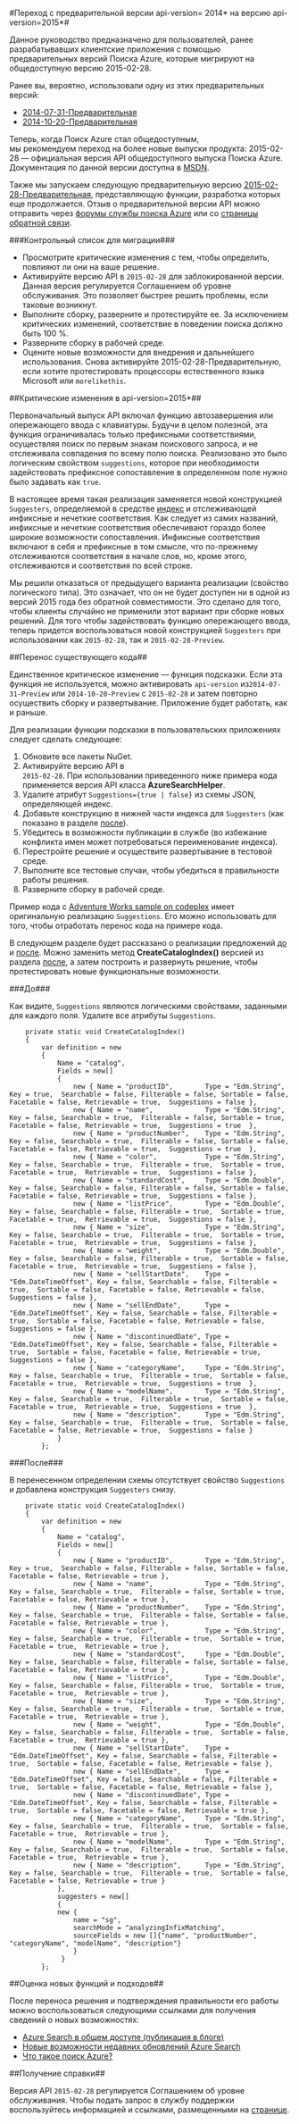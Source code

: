 <properties 
	pageTitle="Переход c предварительной версии api-version= 2014* на версию api-version=2015*" 
	description="Узнайте о критических изменениях и о том, как осуществить перенос кода, написанного при помощи 2014-07-31-Предварительная или 2014-10-20-Предварительная в Поиске Azure версии api-version=2015-02-28." 
	services="search" 
	documentationCenter="" 
	authors="HeidiSteen" 
	manager="mblythe" 
	editor=""/>

<tags 
	ms.service="search" 
	ms.devlang="rest-api" 
	ms.workload="search" 
	ms.topic="article" 
	ms.tgt_pltfrm="na" 
	ms.date="07/08/2015" 
	ms.author="heidist"/>

#Переход c предварительной версии api-version= 2014* на версию api-version=2015*#

Данное руководство предназначено для пользователей, ранее разрабатывавших клиентские приложения с помощью предварительных версий Поиска Azure, которые мигрируют на общедоступную версию 2015-02-28.

Ранее вы, вероятно, использовали одну из этих предварительных версий:

- [2014-07-31-Предварительная](search-api-2014-07-31-preview.md)
- [2014-10-20-Предварительная](search-api-2014-10-20-preview.md)

Теперь, когда Поиск Azure стал общедоступным,  
мы рекомендуем переход на более новые выпуски продукта: 2015-02-28 — официальная версия API общедоступного выпуска Поиска Azure. Документация по данной версии доступна в [MSDN](https://msdn.microsoft.com/library/azure/dn798933.aspx).

Также мы запускаем следующую предварительную версию [2015-02-28-Предварительная](search-api-2015-02-28-preview.md), представляющую функции, разработка которых еще продолжается. Отзыв о предварительной версии API можно отправить через [форумы службы поиска Azure](https://social.msdn.microsoft.com/forums/azure/home?forum=azuresearch) или со [страницы обратной связи](http://feedback.azure.com/forums/263029-azure-search).

###Контрольный список для миграции###

- Просмотрите критические изменения с тем, чтобы определить, повлияют ли они на ваше решение.
- Активируйте версию API в `2015-02-28` для заблокированной версии. Данная версия регулируется Соглашением об уровне обслуживания. Это позволяет быстрее решить проблемы, если таковые возникнут.
- Выполните сборку, разверните и протестируйте ее. За исключением критических изменений, соответствие в поведении поиска должно быть 100 %.
- Разверните сборку в рабочей среде.
- Оцените новые возможности для внедрения и дальнейшего использования. Снова активируйте 2015-02-28-Предварительную, если хотите протестировать процессоры естественного языка Microsoft или `morelikethis`.

##Критические изменения в api-version=2015*##

Первоначальный выпуск API включал функцию автозавершения или опережающего ввода с клавиатуры. Будучи в целом полезной, эта функция ограничивалась только префиксными соответствиями, осуществляя поиск по первым знакам поискового запроса, и не отслеживала совпадения по всему полю поиска. Реализовано это было логическим свойством `suggestions`, которое при необходимости задействовать префиксное сопоставление в определенном поле нужно было задавать как `true`.

В настоящее время такая реализация заменяется новой конструкцией `Suggesters`, определяемой в средстве [индекс](https://msdn.microsoft.com/library/azure/dn798941.aspx) и отслеживающей инфиксные и нечеткие соответствия. Как следует из самих названий, инфиксные и нечеткие соответствия обеспечивают гораздо более широкие возможности сопоставления. Инфиксные соответствия включают в себя и префиксные в том смысле, что по-прежнему отслеживаются соответствия в начале слов, но, кроме этого, отслеживаются и соответствия по всей строке.

Мы решили отказаться от предыдущего варианта реализации (свойство логического типа). Это означает, что он не будет доступен ни в одной из версий 2015 года без обратной совместимости. Это сделано для того, чтобы клиенты случайно не применили этот вариант при сборке новых решений. Для того чтобы задействовать функцию опережающего ввода, теперь придется воспользоваться новой конструкцией `Suggesters` при использовании как `2015-02-28`, так и `2015-02-28-Preview`.

##Перенос существующего кода##

Единственное критическое изменение — функция подсказки. Если эта функция не используется, можно активировать `api-version` из`2014-07-31-Preview` или `2014-10-20-Preview` с `2015-02-28` и затем повторно осуществить сборку и развертывание. Приложение будет работать, как и раньше.

Для реализации функции подсказки в пользовательских приложениях следует сделать следующее:

1. Обновите все пакеты NuGet.
1. Активируйте версию API в  
`2015-02-28`. При использовании приведенного ниже примера кода применяется версия API класса **AzureSearchHelper**.
1. Удалите атрибут `Suggestions={true | false}` из схемы JSON, определяющей индекс.
1. Добавьте конструкцию в нижней части индекса для `Suggesters` (как показано в разделе [после](#after)).
1. Убедитесь в возможности публикации в службе (во избежание конфликта имен может потребоваться переименование индекса).
1. Перестройте решение и осуществите развертывание в тестовой среде.
1. Выполните все тестовые случаи, чтобы убедиться в правильности работы решения.
1. Разверните сборку в рабочей среде.

Пример кода с [Adventure Works sample on codeplex](https://azuresearchadventureworksdemo.codeplex.com/) имеет оригинальную реализацию `Suggestions`. Его можно использовать для того, чтобы отработать перенос кода на примере кода.

В следующем разделе будет рассказано о реализации предложений [до](#before) и [после](#after). Можно заменить метод **CreateCatalogIndex()** версией из раздела [после](#after), а затем построить и развернуть решение, чтобы протестировать новые функциональные возможности.

<a name="before"></a>
###До###

Как видите, `Suggestions` являются логическими свойствами, заданными для каждого поля. Удалите все атрибуты `Suggestions`.

        private static void CreateCatalogIndex()
        {
            var definition = new 
            {
                Name = "catalog",
                Fields = new[] 
                { 
                    new { Name = "productID",        Type = "Edm.String",         Key = true,  Searchable = false, Filterable = false, Sortable = false, Facetable = false, Retrievable = true,  Suggestions = false },
                    new { Name = "name",             Type = "Edm.String",         Key = false, Searchable = true,  Filterable = false, Sortable = true,  Facetable = false, Retrievable = true,  Suggestions = true  },
                    new { Name = "productNumber",    Type = "Edm.String",         Key = false, Searchable = true,  Filterable = false, Sortable = false, Facetable = false, Retrievable = true,  Suggestions = true  },
                    new { Name = "color",            Type = "Edm.String",         Key = false, Searchable = true,  Filterable = true,  Sortable = true,  Facetable = true,  Retrievable = true,  Suggestions = false },
                    new { Name = "standardCost",     Type = "Edm.Double",         Key = false, Searchable = false, Filterable = false, Sortable = false, Facetable = false, Retrievable = true,  Suggestions = false },
                    new { Name = "listPrice",        Type = "Edm.Double",         Key = false, Searchable = false, Filterable = true,  Sortable = true,  Facetable = true,  Retrievable = true,  Suggestions = false },
                    new { Name = "size",             Type = "Edm.String",         Key = false, Searchable = true,  Filterable = true,  Sortable = true,  Facetable = true,  Retrievable = true,  Suggestions = false },
                    new { Name = "weight",           Type = "Edm.Double",         Key = false, Searchable = false, Filterable = true,  Sortable = false, Facetable = true,  Retrievable = true,  Suggestions = false },
                    new { Name = "sellStartDate",    Type = "Edm.DateTimeOffset", Key = false, Searchable = false, Filterable = true,  Sortable = false, Facetable = false, Retrievable = false, Suggestions = false },
                    new { Name = "sellEndDate",      Type = "Edm.DateTimeOffset", Key = false, Searchable = false, Filterable = true,  Sortable = false, Facetable = false, Retrievable = false, Suggestions = false },
                    new { Name = "discontinuedDate", Type = "Edm.DateTimeOffset", Key = false, Searchable = false, Filterable = true,  Sortable = false, Facetable = false, Retrievable = true,  Suggestions = false },
                    new { Name = "categoryName",     Type = "Edm.String",         Key = false, Searchable = true,  Filterable = true,  Sortable = false, Facetable = true,  Retrievable = true,  Suggestions = true  },
                    new { Name = "modelName",        Type = "Edm.String",         Key = false, Searchable = true,  Filterable = true,  Sortable = false, Facetable = true,  Retrievable = true,  Suggestions = true  },
                    new { Name = "description",      Type = "Edm.String",         Key = false, Searchable = true,  Filterable = true,  Sortable = false, Facetable = false, Retrievable = true,  Suggestions = false }
                }
            };

<a name="after"></a>
###После###

В перенесенном определении схемы отсутствует свойство `Suggestions` и добавлена конструкция `Suggesters` снизу.

        private static void CreateCatalogIndex()
        {
            var definition = new 
            {
                Name = "catalog",
                Fields = new[] 
                { 
                    new { Name = "productID",        Type = "Edm.String",         Key = true,  Searchable = false, Filterable = false, Sortable = false, Facetable = false, Retrievable = true },
                    new { Name = "name",             Type = "Edm.String",         Key = false, Searchable = true,  Filterable = false, Sortable = true,  Facetable = false, Retrievable = true },
                    new { Name = "productNumber",    Type = "Edm.String",         Key = false, Searchable = true,  Filterable = false, Sortable = false, Facetable = false, Retrievable = true },
                    new { Name = "color",            Type = "Edm.String",         Key = false, Searchable = true,  Filterable = true,  Sortable = true,  Facetable = true,  Retrievable = true },
                    new { Name = "standardCost",     Type = "Edm.Double",         Key = false, Searchable = false, Filterable = false, Sortable = false, Facetable = false, Retrievable = true },
                    new { Name = "listPrice",        Type = "Edm.Double",         Key = false, Searchable = false, Filterable = true,  Sortable = true,  Facetable = true,  Retrievable = true },
                    new { Name = "size",             Type = "Edm.String",         Key = false, Searchable = true,  Filterable = true,  Sortable = true,  Facetable = true,  Retrievable = true },
                    new { Name = "weight",           Type = "Edm.Double",         Key = false, Searchable = false, Filterable = true,  Sortable = false, Facetable = true,  Retrievable = true },
                    new { Name = "sellStartDate",    Type = "Edm.DateTimeOffset", Key = false, Searchable = false, Filterable = true,  Sortable = false, Facetable = false, Retrievable = false },
                    new { Name = "sellEndDate",      Type = "Edm.DateTimeOffset", Key = false, Searchable = false, Filterable = true,  Sortable = false, Facetable = false, Retrievable = false },
                    new { Name = "discontinuedDate", Type = "Edm.DateTimeOffset", Key = false, Searchable = false, Filterable = true,  Sortable = false, Facetable = false, Retrievable = true },
                    new { Name = "categoryName",     Type = "Edm.String",         Key = false, Searchable = true,  Filterable = true,  Sortable = false, Facetable = true,  Retrievable = true },
                    new { Name = "modelName",        Type = "Edm.String",         Key = false, Searchable = true,  Filterable = true,  Sortable = false, Facetable = true,  Retrievable = true },
                    new { Name = "description",      Type = "Edm.String",         Key = false, Searchable = true,  Filterable = true,  Sortable = false, Facetable = false, Retrievable = true }
                },
                suggesters = new[]
                {
                new {
                    name = "sg",
                    searchMode = "analyzingInfixMatching",
                    sourceFields = new []{"name", "productNumber", "categoryName", "modelName", "description"}
                    }
                 }
            };

##Оценка новых функций и подходов##

После переноса решения и подтверждения правильности его работы можно воспользоваться следующими ссылками для получения сведений о новых возможностях:

- [Azure Search в общем доступе (публикация в блоге)](http://go.microsoft.com/fwlink/p/?LinkId=528211)
- [ Новые возможности недавних обновлений Azure Search](search-latest-updates.md)
- [Что такое поиск Azure?](search-what-is-azure-search.md)

##Получение справки##

Версия API `2015-02-28` регулируется Соглашением об уровне обслуживания. Чтобы подать запрос в службу поддержки воспользуйтесь информацией и ссылками, размещенными на [странице](../support/options/).

 

<!---HONumber=August15_HO6-->